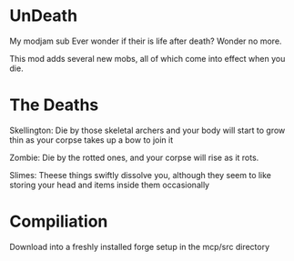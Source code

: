 UnDeath
=======

My modjam sub
Ever wonder if their is life after death? Wonder no more.

This mod adds several new mobs, all of which come into effect when you die.


The Deaths
==========

Skellington:
Die by those skeletal archers and your body will start to grow thin as your corpse takes up a bow to join it

Zombie:
Die by the rotted ones, and your corpse will rise as it rots.

Slimes:
Theese things swiftly dissolve you, although they seem to like storing your head and items inside them occasionally


Compiliation
============ 

Download into a freshly installed forge setup in the mcp/src directory
